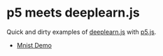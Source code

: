 # p5 meets deeplearn.js

Quick and dirty examples of [deeplearn.js](https://github.com/PAIR-code/deeplearnjs) with [p5.js](https://github.com/processing/p5.js).


- [Mnist Demo](https://cvalenzuela.github.io/p5deeplearn/examples/plainjs/mnist/index.html)